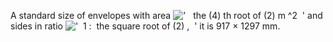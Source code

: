A standard size of envelopes with area
!['   the (4) th root of (2) m \^2  '](../dictionary/equation_images/4136.1..png)
and sides in ratio
!['  1 :  the square root of (2) ,  '](../dictionary/equation_images/4136.2..png)
it is 917 × 1297 mm.
